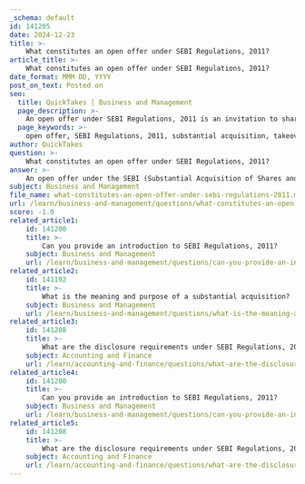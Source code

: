 ```yaml
---
_schema: default
id: 141205
date: 2024-12-23
title: >-
    What constitutes an open offer under SEBI Regulations, 2011?
article_title: >-
    What constitutes an open offer under SEBI Regulations, 2011?
date_format: MMM DD, YYYY
post_on_text: Posted on
seo:
  title: QuickTakes | Business and Management
  page_description: >-
    An open offer under SEBI Regulations, 2011 is an invitation to shareholders to tender shares at a specified price during a change of control in a company, ensuring transparency and providing an exit option for minority shareholders.
  page_keywords: >-
    open offer, SEBI Regulations, 2011, substantial acquisition, takeover, target company, shareholders, exit option, public announcement, control acquisition, offer period, minimum price, independent directors, recommendations, transparency, fairness, investment
author: QuickTakes
question: >-
    What constitutes an open offer under SEBI Regulations, 2011?
answer: >-
    An open offer under the SEBI (Substantial Acquisition of Shares and Takeovers) Regulations, 2011 is defined as an invitation made by an acquirer to the shareholders of a target company to tender their shares at a specified price. This mechanism is primarily designed to provide an exit option to shareholders in the event of a change in control of the company.\n\nAccording to Regulation 4 of the SEBI Takeover Regulations, any acquirer who directly or indirectly acquires control over a target company is required to make a public announcement of an open offer for acquiring shares of that company. The "offer period," as defined in Article 2 (1) (p) of the regulations, refers to the time frame starting from the date of the agreement to acquire shares or control, which necessitates a public announcement.\n\nThe open offer must be made at a price that is not lower than the minimum price determined under Regulation 8(1), which outlines the pricing mechanism for such offers. Additionally, the independent directors of the target company are required to provide their reasoned recommendations regarding the open offer to the shareholders, as stipulated in Regulation 26.\n\nIn summary, an open offer is a regulatory requirement that ensures minority shareholders have the opportunity to exit their investment when there is a significant change in control of the company, thereby promoting transparency and fairness in the takeover process.
subject: Business and Management
file_name: what-constitutes-an-open-offer-under-sebi-regulations-2011.md
url: /learn/business-and-management/questions/what-constitutes-an-open-offer-under-sebi-regulations-2011
score: -1.0
related_article1:
    id: 141200
    title: >-
        Can you provide an introduction to SEBI Regulations, 2011?
    subject: Business and Management
    url: /learn/business-and-management/questions/can-you-provide-an-introduction-to-sebi-regulations-2011
related_article2:
    id: 141192
    title: >-
        What is the meaning and purpose of a substantial acquisition?
    subject: Business and Management
    url: /learn/business-and-management/questions/what-is-the-meaning-and-purpose-of-a-substantial-acquisition
related_article3:
    id: 141208
    title: >-
        What are the disclosure requirements under SEBI Regulations, 2011?
    subject: Accounting and Finance
    url: /learn/accounting-and-finance/questions/what-are-the-disclosure-requirements-under-sebi-regulations-2011
related_article4:
    id: 141200
    title: >-
        Can you provide an introduction to SEBI Regulations, 2011?
    subject: Business and Management
    url: /learn/business-and-management/questions/can-you-provide-an-introduction-to-sebi-regulations-2011
related_article5:
    id: 141208
    title: >-
        What are the disclosure requirements under SEBI Regulations, 2011?
    subject: Accounting and Finance
    url: /learn/accounting-and-finance/questions/what-are-the-disclosure-requirements-under-sebi-regulations-2011
---
```


&nbsp;